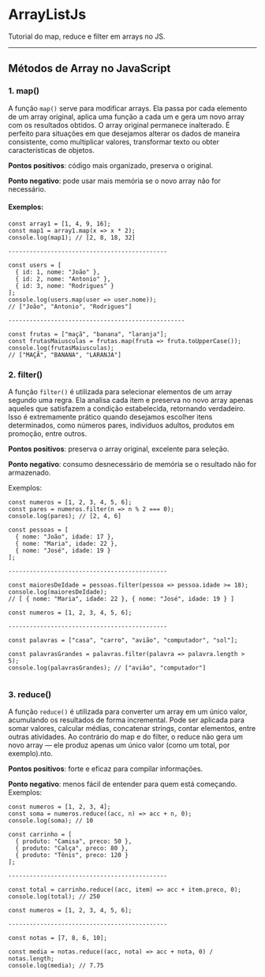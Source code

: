 #  ArrayListJs

Tutorial do map, reduce e filter em arrays no JS.

---

##  Métodos de Array no JavaScript

###  1. map()

A função `map()` serve para modificar arrays. Ela passa por cada elemento de um array original, aplica uma função a cada um e gera um novo array com os resultados obtidos. O array original permanece inalterado. É perfeito para situações em que desejamos alterar os dados de maneira consistente, como multiplicar valores, transformar texto ou obter características de objetos.

 **Pontos positivos**:  código mais organizado, preserva o original.  
 
 **Ponto negativo**: pode usar mais memória se o novo array não for necessário.

####  Exemplos:

```
const array1 = [1, 4, 9, 16];
const map1 = array1.map(x => x * 2);
console.log(map1); // [2, 8, 18, 32]

---------------------------------------------

const users = [
  { id: 1, nome: "João" },
  { id: 2, nome: "Antonio" },
  { id: 3, nome: "Rodrigues" }
];
console.log(users.map(user => user.nome));
// ["João", "Antonio", "Rodrigues"]

--------------------------------------------------

const frutas = ["maçã", "banana", "laranja"];
const frutasMaiusculas = frutas.map(fruta => fruta.toUpperCase());
console.log(frutasMaiusculas);  
// ["MAÇÃ", "BANANA", "LARANJA"]
```
### 2. filter()
    
A função `filter()` é utilizada para selecionar elementos de um array segundo uma regra. Ela analisa cada item e preserva no novo array apenas aqueles que satisfazem a condição estabelecida, retornando verdadeiro. Isso é extremamente prático quando desejamos escolher itens determinados, como números pares, indivíduos adultos, produtos em promoção, entre outros.

**Pontos positivos**: preserva o array original, excelente para seleção.

**Ponto negativo**: consumo desnecessário de memória se o resultado não for armazenado.

 Exemplos:
```
const numeros = [1, 2, 3, 4, 5, 6];
const pares = numeros.filter(n => n % 2 === 0);
console.log(pares); // [2, 4, 6]

const pessoas = [
  { nome: "João", idade: 17 },
  { nome: "Maria", idade: 22 },
  { nome: "José", idade: 19 }
];

---------------------------------------------

const maioresDeIdade = pessoas.filter(pessoa => pessoa.idade >= 18);
console.log(maioresDeIdade);
// [ { nome: "Maria", idade: 22 }, { nome: "José", idade: 19 } ]

const numeros = [1, 2, 3, 4, 5, 6];

---------------------------------------------

const palavras = ["casa", "carro", "avião", "computador", "sol"];

const palavrasGrandes = palavras.filter(palavra => palavra.length > 5);
console.log(palavrasGrandes); // ["avião", "computador"]


```
### 3. reduce()

A função `reduce()` é utilizada para converter um array em um único valor, acumulando os resultados de forma incremental. Pode ser aplicada para somar valores, calcular médias, concatenar strings, contar elementos, entre outras atividades. Ao contrário do map e do filter, o reduce não gera um novo array — ele produz apenas um único valor (como um total, por exemplo).nto.

**Pontos positivos**: forte e eficaz para compilar informações.

**Ponto negativo**: menos fácil de entender para quem está começando.
 Exemplos:
```
const numeros = [1, 2, 3, 4];
const soma = numeros.reduce((acc, n) => acc + n, 0);
console.log(soma); // 10

const carrinho = [
  { produto: "Camisa", preco: 50 },
  { produto: "Calça", preco: 80 },
  { produto: "Tênis", preco: 120 }
];

---------------------------------------------

const total = carrinho.reduce((acc, item) => acc + item.preco, 0);
console.log(total); // 250

const numeros = [1, 2, 3, 4, 5, 6];

---------------------------------------------

const notas = [7, 8, 6, 10];

const media = notas.reduce((acc, nota) => acc + nota, 0) / notas.length;
console.log(media); // 7.75

```

